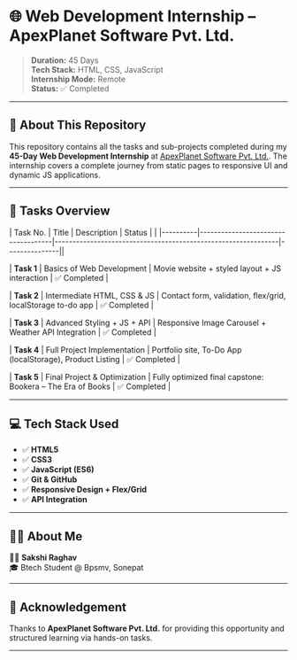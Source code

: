 # 🌐 Web Development Internship – ApexPlanet Software Pvt. Ltd.

> **Duration:** 45 Days  
> **Tech Stack:** HTML, CSS, JavaScript  
> **Internship Mode:** Remote  
> **Status:** ✅ Completed

---

## 📁 About This Repository

This repository contains all the tasks and sub-projects completed during my **45-Day Web Development Internship** at [ApexPlanet Software Pvt. Ltd.](https://apexplanet.in/). The internship covers a complete journey from static pages to responsive UI and dynamic JS applications.

---

## 🧩 Tasks Overview

| Task No. | Title                              | Description                                                   | Status        |  |
|----------|------------------------------------|---------------------------------------------------------------|---------------||

| **Task 1** | Basics of Web Development          | Movie website + styled layout + JS interaction                    | ✅ Completed  | 

| **Task 2** | Intermediate HTML, CSS & JS        | Contact form, validation, flex/grid, localStorage to-do app   | ✅ Completed  | 

| **Task 3** | Advanced Styling + JS + API        | Responsive Image Carousel + Weather API Integration           | ✅ Completed  | 

| **Task 4** | Full Project Implementation        | Portfolio site, To-Do App (localStorage), Product Listing     | ✅ Completed  | 

| **Task 5** | Final Project & Optimization       | Fully optimized final capstone: Bookera – The Era of Books    | ✅ Completed  |

---

## 💻 Tech Stack Used

- ✅ **HTML5**
- ✅ **CSS3**
- ✅ **JavaScript (ES6)**
- ✅ **Git & GitHub**
- ✅ **Responsive Design + Flex/Grid**
- ✅ **API Integration**

---

## 🙋‍♂️ About Me

👨‍💻 **Sakshi Raghav**  
🎓 Btech Student @ Bpsmv, Sonepat


---


## 🙏 Acknowledgement

Thanks to **ApexPlanet Software Pvt. Ltd.** for providing this opportunity and structured learning via hands-on tasks.

---
